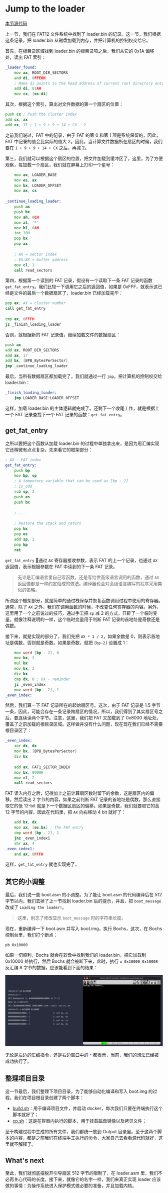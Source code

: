 # Jump to the loader

[本节源代码]()

上一节，我们在 FAT12 文件系统中找到了 loader.bin 的记录。这一节，我们根据这条记录，把 loader.bin 从磁盘加载到内存，并把计算机的控制权交给它。

首先，在根目录区域找到 loader.bin 的根目录项之后，我们从它的 0x1A 偏移处，读出 FAT 索引：

```asm
_loader_found:
    mov ax, ROOT_DIR_SECTORS
    and di, 0FFE0H
    ; Make di points to the head address of current root directory entry
    add di, 01AH
    mov cx, [es:di]
```

其次，根据这个索引，算出对文件数据的第一个扇区的位置：

```asm
push cx ; Push the cluster index
add cx, ax
add cx, 17 ; 1 + 9 + 9 + 14 + CX - 2
```

之前我们说过，FAT 中的记录，由于 FAT 的第 0 和第 1 项是系统保留的，因此，FAT 中记录的值会比实际的值大 2。因此，当计算文件数据所在扇区的时候，我们要在 `1 + 9 + 9 + 14 + CX` 之后，再减 2。

第三，我们就可以根据这个扇区的位置，把文件加载到缓冲区了，这里，为了方便观察，每加载一个扇区，我们就在屏幕上打印一个星号：

```asm
    mov ax, LOADER_BASE
    mov es, ax
    mov bx, LOADER_OFFSET
    mov ax, cx

_continue_loading_loader:
    push ax
    push bx
    mov ah, 0EH
    mov al, '*'
    mov bl, 0AH
    int 10H
    pop bx
    pop ax

    ; AX = sector index
    ; ES:BX = buffer address
    mov cl, 1
    call read_sectors
```

第四，根据第一个读到的 FAT 记录，假设有一个读取下一条 FAT 记录的函数 `get_fat_entry`。我们比较一下调用它之后的返回值，如果是 0xFFF，就表示这已经是文件的最后一个数据扇区了，loader.bin 已经加载完毕：

```asm
pop ax; AX = cluster number
call get_fat_entry

cmp ax, 0FFFH
jz _finish_loading_loader
```

否则，就根据新的 FAT 记录值，继续加载文件的数据扇区：

```asm
push ax
add ax, ROOT_DIR_SECTORS
add ax, 17
add bx, [BPB_BytesPerSector]
jmp _continue_loading_loader
```

最后，当所有数据扇区都加载完了，我们就通过一行 `jmp`，把计算机的控制权交给 loader.bin：

```asm
_finish_loading_loader:
    jmp LOADER_BASE:LOADER_OFFSET
```

这样，加载 loader.bin 的主体逻辑就完成了。还剩下一个收尾工作，就是根据上一个 FAT 记录查找下一个 FAT 记录的函数：`get_fat_entry`。

## get_fat_entry

之所以要把这个函数从加载 loader.bin 的过程中单独拿出来，是因为用汇编实现它还稍微有点点复杂。先来看它的框架部分：

```asm
; AX - FAT index
get_fat_entry:
    push bp
    mov bp, sp
    ; A temporary variable that can be used as [bp - 2]
    ; is_odd
    sub sp, 2
    push es
    push bx

    ; ...

    ; Restore the stack and return
    pop bx
    pop es
    add sp, 2
    pop bp
    ret
```

`get_fat_entry` 通过 `AX` 寄存器接收参数，表示 FAT 的上一个记录，也通过 `AX` 返回值，表示根据参数在 FAT 中读到的下一条 FAT 记录。

> 无论是汇编语言里自己写函数，还是写给供高级语言调用的函数，通过 `AX` 返回值都是一种约定俗成的做法。编译器也会对高级语言编写的程序采用类似的策略。

所谓这个框架部分，就是简单的通过栈保存并恢复函数调用过程中使用的寄存器。通常，除了 `AX` 之外，我们在调用函数的时候，不改变任何寄存器的内容。另外，这里用了一个之前说过的技巧，通过手工把 `sp` 减 2 的方式，开辟了一个临时变量。就像注释说明的一样，这个临时变量用于判断 FAT 记录的首地址是奇数还是偶数。

接下来，就是实现的部分了，我们先把 `AX * 3 / 2`，如果余数是 0，则表示首地址是偶数，否则就是奇数。如果是奇数，就把 `[bp-2]` 设置成 1：

```asm
    mov word [bp - 2], 0
    mov bx, 3
    mul bx
    mov bx, 2
    div bx
    cmp dx, 0 ; DX - reminder
    jz _even_index
    mov word [bp - 2], 1
_even_index:
```

然后，我们算一下 FAT 记录所在的起始扇区号。这次，由于 FAT 记录是 1.5 字节一条，因此，可能会存在一条记录跨扇区的情况，所以，我们得到了其实扇区号之后，要连续读两个字节。注意，这里，我们把 FAT 又加载到了 0x8000 地址处，覆盖了之前加载的根目录区域。这样做并没有什么问题，现在现在我们已经不需要根目录区了：

```asm
_even_index:
    xor dx, dx
    mov bx, [BPB_BytesPerSector]
    div bx

    add ax, FAT1_SECTOR_INDEX
    mov bx, 8000H
    mov cl, 2
    call read_sectors
```

FAT 读入内存之后，记得加上之前计算扇区数时留下的余数，这是扇区内的偏移。然后读出 2 字节的内容，如果之前判断 FAT 记录的首地址是偶数，那么直接取它的低 12-bit 就是下一个数据区扇区的偏移。如果是奇数，我们就要取它的高 12 字节的内容，因此在代码里，把 `AX` 向右移动 4 bit 就好了：

```asm
    add bx, dx
    mov ax, [es:bx] ; The FAT entry
    cmp word [bp - 2], 1
    jnz _even_index1
    shr ax, 4
_even_index1:
    and ax, 0FFFH
```

这样，`get_fat_entry` 就也实现完了。

## 其它的小调整

最后，我们说一些 boot.asm 的小调整。为了能让 boot.asm 的代码编译后在 512 字节以内，我们去掉了上一节找到 loader.bin 后的提示，并且，把 `boot_message` 改成了 `Loading the loader!`。

> 这里，别忘了修改显示 `boot_message` 时的字符串长度。

现在，重新编译一下 boot.asm 并写入 boot.img，执行 Bochs，这次，在 Bochs 控制台里，我们打个断点：

```shell
pb 0x10000
```

如果一切顺利，Bochs 就会在软盘中找到我们的 loader.bin，把它加载到 0x10000 处执行，然后 Bochs 就会被断下来，此时，执行 `u 0x10000 0x10008` 反汇编 8 字节的数据，应该能看到下面的结果：

![jump-to-the-loader](Images/jump-to-the-loader-1@2x.jpg)

无论是左边的汇编指令，还是右边窗口中的 `*` 都表示，当前，我们的想法已经被成功执行了。

## 整理项目目录

这一节最后，我们整理下项目目录。为了能够自动化编译和写入 boot.img 的过程。我们在项目根目录创建了两个脚本：

* [build.sh](https://github.com/puretears/yuna/blob/master/build.sh)：用于编译项目文件，并启动 docker，每次我们只要在终端执行这个脚本就好了；
* [cp.sh](https://github.com/puretears/yuna/blob/master/cp.sh)：这是在容器内执行的脚本，用于挂载磁盘镜像以及拷贝文件；

至于构建过程中生成的所有文件，我们都统一放到 Output 目录里。至于这两个脚本的内容，都是之前我们在终端手工执行的命令，大家自己去看看源代码就好，这里就不解释了。

## What's next

至此，我们就彻底摆脱开引导扇区 512 字节的限制了，在 loader.asm 里，我们不必再关心代码的长度。接下来，就像它的名字一样，我们来真正实现 loader 应该做的事情：为操作系统进入保护模式做必要的准备，并且加载内核。
